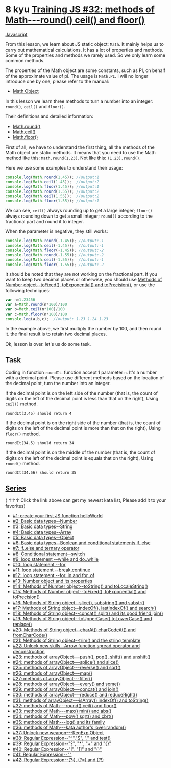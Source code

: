 # 8 kyu [Training JS #32: methods of Math---round() ceil() and floor()](https://www.codewars.com/kata/5732d3c9791aafb0e4001236)

<!-- START LANGUAGE_LINKS -->

[Javascript](./javascript.js)

<!-- END LANGUAGE_LINKS -->

From this lesson, we learn about JS static object: ```Math```. It mainly helps us to carry out mathematical calculations. It has a lot of properties and methods. Some of the properties and methods we rarely used. So we only learn some common methods.

The properties of the Math object are some constants, such as PI, on behalf of the approximate value of pi. The usage is ```Math.PI```. I will no longer introduce one by one, please refer to the manual:
      
  - [Math Object](https://developer.mozilla.org/en-US/docs/Web/JavaScript/Reference/Global_Objects/Math)

In this lesson we learn three methods to turn a number into an integer: ```round()```, ```ceil()``` and ```floor()```. 

Their definitions and detailed information:

- [Math.round()](https://developer.mozilla.org/en-US/docs/Web/JavaScript/Reference/Global_Objects/Math/round)
- [Math.ceil()](https://developer.mozilla.org/en-US/docs/Web/JavaScript/Reference/Global_Objects/Math/ceil)
- [Math.floor()](https://developer.mozilla.org/en-US/docs/Web/JavaScript/Reference/Global_Objects/Math/floor)


First of all, we have to understand the first thing, all the methods of the Math object are static methods. It means that you need to use the Math method like this: ```Math.round(1.23)```. Not like this: ```(1.23).round()```.

Here we use some examples to understand their usage:

```javascript
console.log(Math.round(1.45)); //output:1
console.log(Math.ceil(1.45));  //output:2
console.log(Math.floor(1.45)); //output:1
console.log(Math.round(1.55)); //output:2
console.log(Math.ceil(1.55));  //output:2
console.log(Math.floor(1.55)); //output:1
```
We can see, ```ceil()``` always rounding up to get a large integer; ```floor()``` always rounding down to get a small integer; ```round()``` according to the fractional part and round it to integer.

When the parameter is negative, they still works:
```javascript
console.log(Math.round(-1.45)); //output:-1
console.log(Math.ceil(-1.45));  //output:-1
console.log(Math.floor(-1.45)); //output:-2
console.log(Math.round(-1.55)); //output:-2
console.log(Math.ceil(-1.55));  //output:-1
console.log(Math.floor(-1.55)); //output:-2
```
It should be noted that they are not working on the fractional part. If you want to keep two decimal places or otherwise, you should use [Methods of Number object--toFixed(), toExponential() and toPrecision()](http://www.codewars.com/kata/57256064856584bc47000611), or use the following techniques:
```javascript
var n=1.23456
var a=Math.round(n*100)/100
var b=Math.ceil(n*100)/100
var c=Math.floor(n*100)/100
console.log(a,b,c);  //output: 1.23 1.24 1.23
```
In the example above, we first multiply the number by 100, and then round it. the final result is to retain two decimal places.

Ok, lesson is over. let's us do some task.

## Task

Coding in function ```roundIt```. function accept 1 parameter ```n```. It's a number with a decimal point. Please use different methods based on the location of the decimal point, turn the number into an integer.

If the decimal point is on the left side of the number (that is, the count of digits on the left of the decimal point is less than that on the right), Using ```ceil()``` method.
```
roundIt(3.45) should return 4
```
If the decimal point is on the right side of the number (that is, the count of digits on the left of the decimal point is more than that on the right), Using ```floor()``` method.
```
roundIt(34.5) should return 34
```
If the decimal point is on the middle of the number (that is, the count of digits  on the left of the decimal point is equals that on the right), Using ```round()``` method.
```
roundIt(34.56) should return 35
```


## [Series](http://github.com/myjinxin2015/Katas-list-of-Training-JS-series)

( ↑↑↑ Click the link above can get my newest kata list, Please add it to your favorites)

 - [#1: create your first JS function helloWorld](http://www.codewars.com/kata/571ec274b1c8d4a61c0000c8)
 - [#2: Basic data types--Number](http://www.codewars.com/kata/571edd157e8954bab500032d)
 - [#3:  Basic data types--String](http://www.codewars.com/kata/571edea4b625edcb51000d8e)
 - [#4:  Basic data types--Array](http://www.codewars.com/kata/571effabb625ed9b0600107a)
 - [#5:  Basic data types--Object](http://www.codewars.com/kata/571f1eb77e8954a812000837)
 - [#6:  Basic data types--Boolean and conditional statements if..else](http://www.codewars.com/kata/571f832f07363d295d001ba8)
 - [#7:  if..else and ternary operator](http://www.codewars.com/kata/57202aefe8d6c514300001fd)
 - [#8: Conditional statement--switch](http://www.codewars.com/kata/572059afc2f4612825000d8a)
 - [#9: loop statement --while and do..while](http://www.codewars.com/kata/57216d4bcdd71175d6000560)
 - [#10: loop statement --for](http://www.codewars.com/kata/5721a78c283129e416000999)
 - [#11: loop statement --break,continue](http://www.codewars.com/kata/5721c189cdd71194c1000b9b)
 - [#12: loop statement --for..in and for..of](http://www.codewars.com/kata/5722b3f0bd5583cf44001000)
 - [#13: Number object and  its properties](http://www.codewars.com/kata/5722fd3ab7162a3a4500031f)
 - [#14: Methods of Number object--toString() and toLocaleString()](http://www.codewars.com/kata/57238ceaef9008adc7000603)
 - [#15: Methods of Number object--toFixed(), toExponential() and toPrecision()](http://www.codewars.com/kata/57256064856584bc47000611)
 - [#16: Methods of String object--slice(), substring() and substr()](http://www.codewars.com/kata/57274562c8dcebe77e001012)
 - [#17: Methods of String object--indexOf(), lastIndexOf() and search()](http://www.codewars.com/kata/57277a31e5e51450a4000010)
 - [#18: Methods of String object--concat() split() and its good friend join()](http://www.codewars.com/kata/57280481e8118511f7000ffa)
 - [#19: Methods of String object--toUpperCase() toLowerCase() and replace()](http://www.codewars.com/kata/5728203b7fc662a4c4000ef3)
 - [#20: Methods of String object--charAt() charCodeAt() and fromCharCode()](http://www.codewars.com/kata/57284d23e81185ae6200162a)
 - [#21: Methods of String object--trim() and the string template](http://www.codewars.com/kata/5729b103dd8bac11a900119e)
 - [#22: Unlock new skills--Arrow function,spread operator and deconstruction](http://www.codewars.com/kata/572ab0cfa3af384df7000ff8)
 - [#23: methods of arrayObject---push(), pop(), shift() and unshift()](http://www.codewars.com/kata/572af273a3af3836660014a1)
 - [#24: methods of arrayObject---splice() and slice()](http://www.codewars.com/kata/572cb264362806af46000793)
 - [#25: methods of arrayObject---reverse() and sort()](http://www.codewars.com/kata/572df796914b5ba27c000c90)
 - [#26: methods of arrayObject---map()](http://www.codewars.com/kata/572fdeb4380bb703fc00002c)
 - [#27: methods of arrayObject---filter()](http://www.codewars.com/kata/573023c81add650b84000429)
 - [#28: methods of arrayObject---every() and some()](http://www.codewars.com/kata/57308546bd9f0987c2000d07)
 - [#29: methods of arrayObject---concat() and join()](http://www.codewars.com/kata/5731861d05d14d6f50000626)
 - [#30: methods of arrayObject---reduce() and reduceRight()](http://www.codewars.com/kata/573156709a231dcec9000ee8)
 - [#31: methods of arrayObject---isArray() indexOf() and toString()](http://www.codewars.com/kata/5732b0351eb838d03300101d)
 - [#32: methods of Math---round() ceil() and floor()](http://www.codewars.com/kata/5732d3c9791aafb0e4001236)
 - [#33: methods of Math---max() min() and abs()](http://www.codewars.com/kata/5733d6c2d780e20173000baa)
 - [#34: methods of Math---pow() sqrt() and cbrt()](http://www.codewars.com/kata/5733f948d780e27df6000e33)
 - [#35: methods of Math---log() and its family](http://www.codewars.com/kata/57353de879ccaeb9f8000564)
 - [#36: methods of Math---kata author's lover:random()](http://www.codewars.com/kata/5735956413c2054a680009ec)
 - [#37: Unlock new weapon---RegExp Object](http://www.codewars.com/kata/5735e39313c205fe39001173)
 - [#38: Regular Expression--"^","$", "." and test()](http://www.codewars.com/kata/573975d3ac3eec695b0013e0)
 - [#39: Regular Expression--"?", "*", "+" and "{}"](http://www.codewars.com/kata/573bca07dffc1aa693000139)
 - [#40: Regular Expression--"|", "[]" and "()"](http://www.codewars.com/kata/573d11c48b97c0ad970002d4)
 - [#41: Regular Expression--"\"](http://www.codewars.com/kata/573e6831e3201f6a9b000971)
 - [#42: Regular Expression--(?:), (?=) and (?!)](http://www.codewars.com/kata/573fb9223f9793e485000453)
 